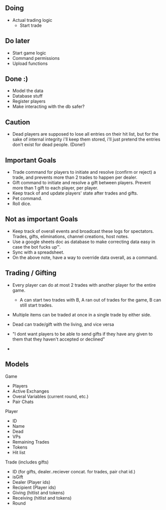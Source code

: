 ## Doing

- Actual trading logic
  - Start trade

## Do later

- Start game logic
- Command permissions
- Upload functions

## Done :)

- Model the data
- Database stuff
- Register players
- Make interacting with the db safer?

## Caution

- Dead players are supposed to lose all entries on their hit list, but for the sake of internal integrity i'll keep them stored, i'll just pretend the entries don't exist for dead people. (Done!)

## Important Goals

- Trade command for players to initiate and resolve (confirm or reject) a trade, and prevents more than 2 trades to happen per dealer.
- Gift command to initiate and resolve a gift between players. Prevent more than 1 gift to each player, per player.
- Keep track of and update players' state after trades and gifts.
- Pet command.
- Roll dice.

## Not as important Goals

- Keep track of overall events and broadcast these logs for spectators. Trades, gifts, eliminations, channel creations, host notes.
- Use a google sheets doc as database to make correcting data easy in case the bot fucks up™.
- Sync with a spreadsheet.
- On the above note, have a way to override data overall, as a command.

## Trading / Gifting

- Every player can do at most 2 trades with another player for the entire game.
  - A can start two trades with B, A ran out of trades for the game, B can still start trades.
- Multiple items can be traded at once in a single trade by either side.
- Dead can trade/gift with the living, and vice versa
- "I dont want players to be able to send gifts if they have any given to them that they haven't accepted or declined"

-

## Models

Game

- Players
- Active Exchanges
- Overal Variables (current round, etc.)
- Pair Chats

Player

- ID
- Name
- Dead
- VPs
- Remaining Trades
- Tokens
- Hit list

Trade (includes gifts)

- ID (for gifts, dealer..reciever concat. for trades, pair chat id.)
- isGift
- Dealer (Player ids)
- Recipient (Player ids)
- Giving (hitlist and tokens)
- Receiving (hitlist and tokens)
- Round
